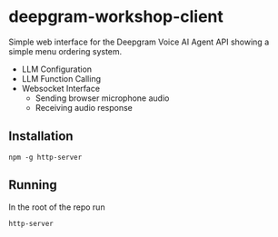 # deepgram-workshop-client

Simple web interface for the Deepgram Voice AI Agent API showing a simple menu ordering system.

* LLM Configuration
* LLM Function Calling
* Websocket Interface
  * Sending browser microphone audio
  * Receiving audio response

## Installation

```
npm -g http-server
```

## Running

In the root of the repo run

```
http-server
```
